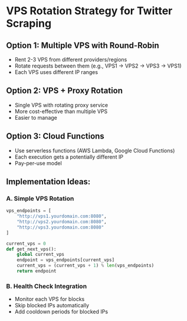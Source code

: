 # VPS Rotation Strategy for Twitter Scraping

## Option 1: Multiple VPS with Round-Robin
- Rent 2-3 VPS from different providers/regions
- Rotate requests between them (e.g., VPS1 → VPS2 → VPS3 → VPS1)
- Each VPS uses different IP ranges

## Option 2: VPS + Proxy Rotation
- Single VPS with rotating proxy service
- More cost-effective than multiple VPS
- Easier to manage

## Option 3: Cloud Functions
- Use serverless functions (AWS Lambda, Google Cloud Functions)
- Each execution gets a potentially different IP
- Pay-per-use model

## Implementation Ideas:

### A. Simple VPS Rotation
```python
vps_endpoints = [
    "http://vps1.yourdomain.com:8080",
    "http://vps2.yourdomain.com:8080", 
    "http://vps3.yourdomain.com:8080"
]

current_vps = 0
def get_next_vps():
    global current_vps
    endpoint = vps_endpoints[current_vps]
    current_vps = (current_vps + 1) % len(vps_endpoints)
    return endpoint
```

### B. Health Check Integration
- Monitor each VPS for blocks
- Skip blocked IPs automatically
- Add cooldown periods for blocked IPs
